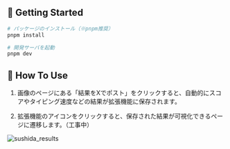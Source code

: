 ## 🚀 Getting Started

```bash
# パッケージのインストール（※pnpm推奨）
pnpm install

# 開発サーバを起動
pnpm dev
```

## 🤔 How To Use

1. 画像のページにある「結果をXでポスト」をクリックすると、自動的にスコアやタイピング速度などの結果が拡張機能に保存されます。

2. 拡張機能のアイコンをクリックすると、保存された結果が可視化できるページに遷移します。（工事中）

![sushida_results](https://github.com/user-attachments/assets/53b94b58-9a50-4fe2-abce-4614f000bfb0)
